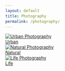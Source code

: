 ```yaml
---
layout: default
title: Photography
permalink: /photography/
---
```


<div class="photo-category">
  <div class="category urban">
    <a href="/urban/">
      <img src="/assets/images/Urban_Kew1.JPEG" alt="Urban Photography"
           srcset="/assets/images/Urban_Kew1.JPEG 300w, /assets/images/Urban_Kew1.JPEG 600w, /assets/images/Urban_Kew1.JPEG 1200w"
           sizes="(max-width: 600px) 100vw, (max-width: 900px) 50vw, 33vw" 
           loading="lazy">
      <div class="overlay">Urban</div>
    </a>
  </div>
  <div class="category natural">
    <a href="/natural/">
      <img src="/assets/images/Nature_Aurora1.JPEG" alt="Natural Photography"
           srcset="/assets/images/Nature_Aurora1.JPEG 300w, /assets/images/Nature_Aurora1.JPEG 600w, /assets/images/Nature_Aurora1.JPEG 1200w"
           sizes="(max-width: 600px) 100vw, (max-width: 900px) 50vw, 33vw" 
           loading="lazy">
      <div class="overlay">Natural</div>
    </a>
  </div>
  <div class="category life">
    <a href="/life/">
      <img src="/assets/images/Life_Boat.JPEG" alt="Life Photography"
           srcset="/assets/images/Life_Boat.JPEG 300w, /assets/images/Life_Boat.JPEG 600w, /assets/images/Life_Boat.JPEG 1200w"
           sizes="(max-width: 600px) 100vw, (max-width: 900px) 50vw, 33vw" 
           loading="lazy">
      <div class="overlay">Life</div>
    </a>
  </div>
</div>
